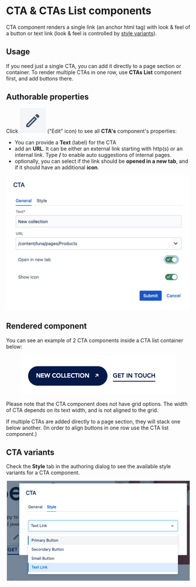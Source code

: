 # CTA & CTAs List components

CTA component renders a single link (an anchor html tag) with look & feel of a button or text link (look & feel is controlled by [style variants](#cta-variants)).

## Usage

If you need just a single CTA, you can add it directly to a page section or container. To render multiple CTAs in one row, use **CTAs List** component first, and add buttons there.

## Authorable properties
Click <img class="image--inline" src="../images/edit-icon.jpg" alt="Edit icon"> ("Edit" icon) to see all **CTA's** component's properties:

- You can provide a **Text** (label) for the CTA
- add an **URL**. It can be either an external link starting with http(s) or an internal link. Type **/** to enable auto suggestions of internal pages.
- optionally, you can select if the link should be **opened in a new tab**, and if it should have an additional **icon**.

<p align="center" width="100%">
    <img class="image--with-border" src="./dialog.jpg" alt="CTA dialog" width="500px">
</p>

## Rendered component
You can see an example of 2 CTA components inside a CTA list container below:

<p align="center" width="100%">
    <img class="image--with-border" src="./two-ctas.jpg" alt="Two CTAs in a CTAs List container">
</p>

Please note that the CTA component does not have grid options. The width of CTA depends on its text width, and is not aligned to the grid.

If multiple CTAs are added directly to a page section, they will stack one below another.
(In order to align buttons in one row use the CTA list component.)

## CTA variants

Check the **Style** tab in the authoring dialog to see the available style variants for a CTA component.

<p align="center" width="100%">
    <img class="image--with-border" src="./styles.jpg" alt="Style variants" width="500px">
</p>